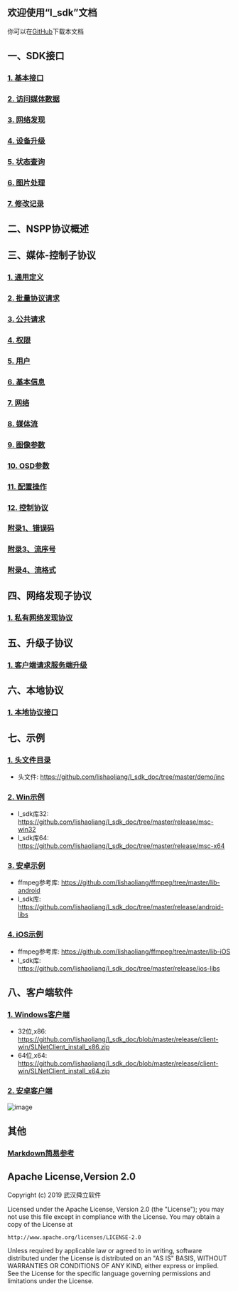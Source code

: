 ## 欢迎使用“l_sdk”文档

你可以在[GitHub](https://github.com/lishaoliang/l_sdk_doc/)下载本文档

## 一、SDK接口
### [1. 基本接口](https://github.com/lishaoliang/l_sdk_doc/blob/master/sdk/l_sdk.md)
### [2. 访问媒体数据](https://github.com/lishaoliang/l_sdk_doc/blob/master/sdk/l_sdk_media.md)
### [3. 网络发现](https://github.com/lishaoliang/l_sdk_doc/blob/master/sdk/l_sdk_discover.md)
### [4. 设备升级](https://github.com/lishaoliang/l_sdk_doc/blob/master/sdk/l_sdk_upgrade.md)
### [5. 状态查询](https://github.com/lishaoliang/l_sdk_doc/blob/master/sdk/l_sdk_status.md)
### [6. 图片处理](https://github.com/lishaoliang/l_sdk_doc/blob/master/sdk/l_sdk_picture.md)
### [7. 修改记录](https://github.com/lishaoliang/l_sdk_doc/blob/master/demo/inc/l_sdk_history.h)


## 二、NSPP协议概述

## 三、媒体-控制子协议
### [1. 通用定义](https://github.com/lishaoliang/l_sdk_doc/blob/master/protocol/common.md)
### [2. 批量协议请求](https://github.com/lishaoliang/l_sdk_doc/blob/master/protocol/multi_req.md)
### [3. 公共请求](https://github.com/lishaoliang/l_sdk_doc/blob/master/protocol/public.md)
### [4. 权限](https://github.com/lishaoliang/l_sdk_doc/blob/master/protocol/auth.md)
### [5. 用户](https://github.com/lishaoliang/l_sdk_doc/blob/master/protocol/user.md)
### [6. 基本信息](https://github.com/lishaoliang/l_sdk_doc/blob/master/protocol/base.md)
### [7. 网络](https://github.com/lishaoliang/l_sdk_doc/blob/master/protocol/net.md)
### [8. 媒体流](https://github.com/lishaoliang/l_sdk_doc/blob/master/protocol/stream.md)
### [9. 图像参数](https://github.com/lishaoliang/l_sdk_doc/blob/master/protocol/image.md)
### [10. OSD参数](https://github.com/lishaoliang/l_sdk_doc/blob/master/protocol/osd.md)
### [11. 配置操作](https://github.com/lishaoliang/l_sdk_doc/blob/master/protocol/config.md)
### [12. 控制协议](https://github.com/lishaoliang/l_sdk_doc/blob/master/protocol/sys.md)
### [附录1、错误码](https://github.com/lishaoliang/l_sdk_doc/blob/master/protocol/net_err.md)
### [附录3、流序号](https://github.com/lishaoliang/l_sdk_doc/blob/master/protocol/stream_idx.md)
### [附录4、流格式](https://github.com/lishaoliang/l_sdk_doc/blob/master/protocol/stream_fmt.md)

## 四、网络发现子协议
### [1. 私有网络发现协议](https://github.com/lishaoliang/l_sdk_doc/blob/master/multicast/multicast.md)


## 五、升级子协议
### [1. 客户端请求服务端升级](https://github.com/lishaoliang/l_sdk_doc/blob/master/upgrade/upgrade.md)


## 六、本地协议
### [1. 本地协议接口](https://github.com/lishaoliang/l_sdk_doc/blob/master/lif/lif.md)

## 七、示例
### [1. 头文件目录](https://github.com/lishaoliang/l_sdk_doc/tree/master/demo/inc)
* 头文件: https://github.com/lishaoliang/l_sdk_doc/tree/master/demo/inc

### [2. Win示例](https://github.com/lishaoliang/l_sdk_doc/blob/master/demo/cpp/stream/t_stream_dec.c)
* l_sdk库32: https://github.com/lishaoliang/l_sdk_doc/tree/master/release/msc-win32
* l_sdk库64: https://github.com/lishaoliang/l_sdk_doc/tree/master/release/msc-x64

### [3. 安卓示例](https://github.com/lishaoliang/l_sdk_doc/blob/master/demo/cpp/NdkAndroid/app/src/main/cpp/native-lib.cpp)
* ffmpeg参考库: https://github.com/lishaoliang/ffmpeg/tree/master/lib-android
* l_sdk库: https://github.com/lishaoliang/l_sdk_doc/tree/master/release/android-libs

### [4. iOS示例](https://github.com/lishaoliang/l_sdk_doc/blob/master/demo/cpp/tios_l_sdk/tios_l_sdk/l_sdkm.mm)
* ffmpeg参考库: https://github.com/lishaoliang/ffmpeg/tree/master/lib-iOS
* l_sdk库: https://github.com/lishaoliang/l_sdk_doc/tree/master/release/ios-libs


## 八、客户端软件

### [1. Windows客户端](https://fir.im/v8h6)
* 32位,x86: https://github.com/lishaoliang/l_sdk_doc/blob/master/release/client-win/SLNetClient_install_x86.zip
* 64位,x64: https://github.com/lishaoliang/l_sdk_doc/blob/master/release/client-win/SLNetClient_install_x64.zip

### [2. 安卓客户端](https://fir.im/v8h6)

![image](https://github.com/lishaoliang/l_sdk_doc/blob/master/qr_code/android_app.jpg)


## 其他
### [Markdown简易参考](https://github.com/lishaoliang/l_sdk_doc/blob/master/markdown.md)


## Apache License,Version 2.0

Copyright (c) 2019 武汉舜立软件

Licensed under the Apache License, Version 2.0 (the "License");
you may not use this file except in compliance with the License.
You may obtain a copy of the License at

    http://www.apache.org/licenses/LICENSE-2.0

Unless required by applicable law or agreed to in writing, software
distributed under the License is distributed on an "AS IS" BASIS,
WITHOUT WARRANTIES OR CONDITIONS OF ANY KIND, either express or implied.
See the License for the specific language governing permissions and
limitations under the License.
